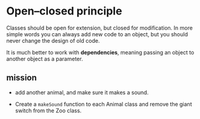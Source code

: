 # Open–closed principle
Classes should be open for extension, but closed for modification. In more simple words you can always add new code to an object, but you should never change the design of old code.

It is much better to work with **dependencies**, meaning passing an object to another object as a parameter. 

## mission


- add another animal, and make sure it makes a sound. 


- Create a `makeSound` function to each Animal class and remove the giant switch from the Zoo class.
